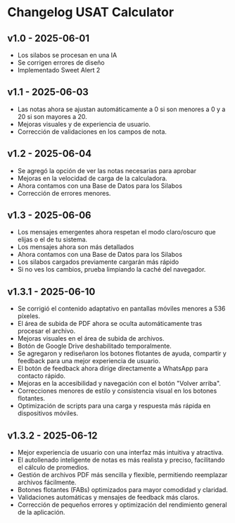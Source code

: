 # Changelog USAT Calculator

## v1.0 - 2025-06-01
- Los silabos se procesan en una IA
- Se corrigen errores de diseño
- Implementado Sweet Alert 2

## v1.1 - 2025-06-03
- Las notas ahora se ajustan automáticamente a 0 si son menores a 0 y a 20 si son mayores a 20.
- Mejoras visuales y de experiencia de usuario.
- Corrección de validaciones en los campos de nota.

## v1.2 - 2025-06-04
- Se agregó la opción de ver las notas necesarias para aprobar
- Mejoras en la velocidad de carga de la calculadora.
- Ahora contamos con una Base de Datos para los Silabos
- Corrección de errores menores.

## v1.3 - 2025-06-06
- Los mensajes emergentes ahora respetan el modo claro/oscuro que elijas o el de tu sistema.
- Los mensajes ahora son más detallados
- Ahora contamos con una Base de Datos para los Silabos
- Los silabos cargados previamente cargarán más rápido
- Si no ves los cambios, prueba limpiando la caché del navegador.

## v1.3.1 - 2025-06-10
- Se corrigió el contenido adaptativo en pantallas móviles menores a 536 píxeles.
- El área de subida de PDF ahora se oculta automáticamente tras procesar el archivo.
- Mejoras visuales en el área de subida de archivos.
- Botón de Google Drive deshabilitado temporalmente.
- Se agregaron y rediseñaron los botones flotantes de ayuda, compartir y feedback para una mejor experiencia de usuario.
- El botón de feedback ahora dirige directamente a WhatsApp para contacto rápido.
- Mejoras en la accesibilidad y navegación con el botón "Volver arriba".
- Correcciones menores de estilo y consistencia visual en los botones flotantes.
- Optimización de scripts para una carga y respuesta más rápida en dispositivos móviles.

## v1.3.2 - 2025-06-12
- Mejor experiencia de usuario con una interfaz más intuitiva y atractiva.
- El autollenado inteligente de notas es más realista y preciso, facilitando el cálculo de promedios.
- Gestión de archivos PDF más sencilla y flexible, permitiendo reemplazar archivos fácilmente.
- Botones flotantes (FABs) optimizados para mayor comodidad y claridad.
- Validaciones automáticas y mensajes de feedback más claros.
- Corrección de pequeños errores y optimización del rendimiento general de la aplicación.


